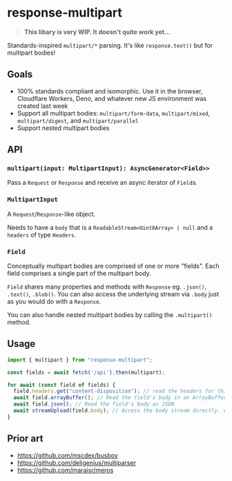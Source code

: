# response-multipart

> **This libary is very WIP. It doesn't quite work yet...**

Standards-inspired `multipart/*` parsing. It's like `response.text()` but for multipart bodies!

## Goals

- 100% standards compliant and isomorphic. Use it in the browser, Cloudflare Workers, Deno, and whatever new JS environment was created last week
- Support all multipart bodies: `multipart/form-data`, `multipart/mixed`, `multipart/digest`, and `multipart/parallel`
- Support nested multipart bodies

## API

### `multipart(input: MultipartInput): AsyncGenerator<Field>>`

Pass a `Request` or `Response` and receive an async iterator of `Field`s.

### `MultipartInput`

A `Request`/`Response`-like object.

Needs to have a `body` that is a `ReadableStream<Uint8Array> | null` and a `headers` of type `Headers`.

### `Field`

Conceptually multipart bodies are comprised of one or more "fields". Each field comprises a single part of the multipart body.

`Field` shares many properties and methods with `Response` eg. `.json()`, `.text()`, `.blob()`. You can also access the underlying stream via `.body` just as you would do with a `Response`.

You can also handle nested multipart bodies by calling the `.multipart()` method.

## Usage

```js
import { multipart } from "response-multipart";

const fields = await fetch('/api').then(multipart);

for await (const field of fields) {
  field.headers.get("content-disposition"); // read the headers for this part
  await field.arrayBuffer(); // Read the field's body in an ArrayBuffer
  await field.json(); // Read the field's body as JSON
  await streamUpload(field.body); // Access the body stream directly. eg. to stream to storage
}
```

## Prior art

- https://github.com/mscdex/busboy
- https://github.com/deligenius/multiparser
- https://github.com/maraisr/meros
